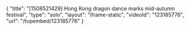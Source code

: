 {
    "title": "[1508521429] Hong Kong dragon dance marks mid-autumn festival",
    "type": "solo",
    "layout": "iframe-static",
    "videoId": "123185776",
    "url": "\/tvpembed\/123185776"
}
